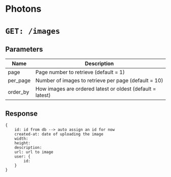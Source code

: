 # Photons

# `GET: /images`

## Parameters

| Name       | Description                                                                          |
|-------------|----------------------------------------------------------------------|
| page        | Page number to retrieve (default = 1)                                  |
| per_page | Number of images to retrieve per page (default = 10)         |
| order_by | How images are ordered latest or oldest (default = latest)  |

## Response

```
{
    id: id from db --> auto assign an id for now
    created-at: date of uploading the image
    width:
    height:
    description:
    url: url to image
    user: {
        id: 
    }
}
```